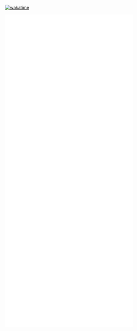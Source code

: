 [![wakatime](https://wakatime.com/badge/user/7f1c1ba7-f740-4a34-96f8-05a9f23db5b6.svg)](https://wakatime.com/@7f1c1ba7-f740-4a34-96f8-05a9f23db5b6)

![Metrics](/github-metrics.svg)
